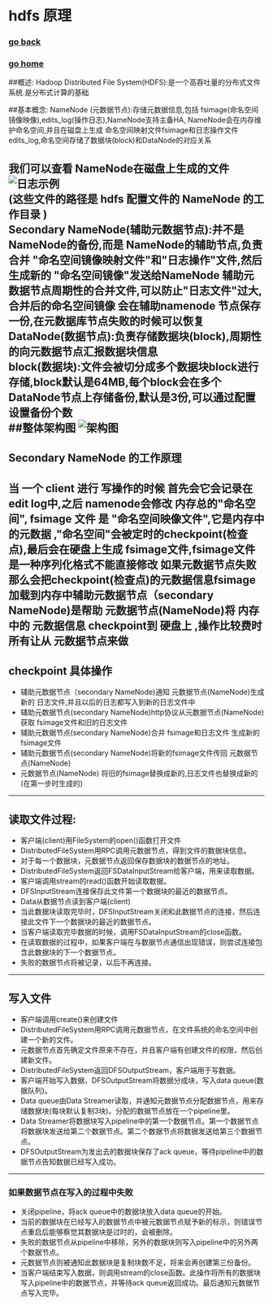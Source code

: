 # hdfs 原理
### [go back](/hdfs.md)      
### [go home](../README.md)     
##概述:
Hadoop Distributed File System(HDFS):是一个高吞吐量的分布式文件系统.是分布式计算的基础

##基本概念:
NameNode (元数据节点):存储元数据信息,包括 fsimage(命名空间镜像映像),edits_log(操作日志),NameNode支持主备HA,
NameNode会在内存维护命名空间,并且在磁盘上生成 命名空间映射文件fsimage和日志操作文件 edits_log,命名空间存储了数据块(block)和DataNode的对应关系
              
**我们可以查看 NameNode在磁盘上生成的文件**
![日志示例](/static/img/165511_JHWG_2969788.png)  
(这些文件的路径是  hdfs 配置文件的 NameNode 的工作目录 )  
**Secondary NameNode**(辅助元数据节点):并不是NameNode的备份,而是 NameNode的辅助节点,负责合并 "命名空间镜像映射文件"和"日志操作"文件,然后生成新的 "命名空间镜像"发送给NameNode 
辅助元数据节点周期性的合并文件,可以防止"日志文件"过大,合并后的命名空间镜像 会在辅助namenode 节点保存一份,在元数据库节点失败的时候可以恢复  
**DataNode(数据节点)**:负责存储数据块(block),周期性的向元数据节点汇报数据块信息  
**block(数据块)**:文件会被切分成多个数据块block进行存储,block默认是64MB,每个block会在多个DataNode节点上存储备份,默认是3份,可以通过配置设置备份个数  
##整体架构图
![架构图](/static/img/175900_voia_2969788.png)  
-----------------------------------------  
## Secondary NameNode 的工作原理  
  
当 一个 client 进行 写操作的时候 首先会它会记录在 edit log中,之后 namenode会修改 内存总的"命名空间", fsimage 文件 是 "命名空间映像文件",它是内存中的元数据 ,"命名空间"会被定时的checkpoint(检查点),最后会在硬盘上生成 fsimage文件,fsimage文件是一种序列化格式不能直接修改 
如果元数据节点失败那么会把checkpoint(检查点)的元数据信息fsimage 加载到内存中辅助元数据节点（secondary NameNode)是帮助 元数据节点(NameNode)将 内存中的 元数据信息 checkpoint到 硬盘上 ,操作比较费时 所有让从 元数据节点来做
-----------------------------------------        
## checkpoint 具体操作  
+ 辅助元数据节点（secondary NameNode)通知 元数据节点(NameNode)生成 新的 日志文件,并且以后的日志都写入到新的日志文件中
+ 辅助元数据节点(secondary NameNode)http协议从元数据节点(NameNode)获取 fsimage文件和旧的日志文件
+ 辅助元数据节点(secondary NameNode)合并 fsimage和日志文件 生成新的fsimage文件
+ 辅助元数据节点(secondary NameNode)将新的fsimage文件传回 元数据节点(NameNode)
+ 元数据节点(NameNode) 将旧的fsimage替换成新的,日志文件也替换成新的(在第一步时生成的)
-----------------------------------------   
## 读取文件过程:  
+ 客户端(client)用FileSystem的open()函数打开文件
+ DistributedFileSystem用RPC调用元数据节点，得到文件的数据块信息。
+ 对于每一个数据块，元数据节点返回保存数据块的数据节点的地址。
+ DistributedFileSystem返回FSDataInputStream给客户端，用来读取数据。
+ 客户端调用stream的read()函数开始读取数据。
+ DFSInputStream连接保存此文件第一个数据块的最近的数据节点。
+ Data从数据节点读到客户端(client)
+ 当此数据块读取完毕时，DFSInputStream关闭和此数据节点的连接，然后连接此文件下一个数据块的最近的数据节点。
+ 当客户端读取完毕数据的时候，调用FSDataInputStream的close函数。
+ 在读取数据的过程中，如果客户端在与数据节点通信出现错误，则尝试连接包含此数据块的下一个数据节点。
+ 失败的数据节点将被记录，以后不再连接。
-----------------------------------------  
## 写入文件  
  
+ 客户端调用create()来创建文件
+ DistributedFileSystem用RPC调用元数据节点，在文件系统的命名空间中创建一个新的文件。
+ 元数据节点首先确定文件原来不存在，并且客户端有创建文件的权限，然后创建新文件。
+ DistributedFileSystem返回DFSOutputStream，客户端用于写数据。
+ 客户端开始写入数据，DFSOutputStream将数据分成块，写入data queue(数据队列)。
+ Data queue由Data Streamer读取，并通知元数据节点分配数据节点，用来存储数据块(每块默认复制3块)。分配的数据节点放在一个pipeline里。
+ Data Streamer将数据块写入pipeline中的第一个数据节点。第一个数据节点将数据块发送给第二个数据节点。第二个数据节点将数据发送给第三个数据节点。
+ DFSOutputStream为发出去的数据块保存了ack queue，等待pipeline中的数据节点告知数据已经写入成功。
-----------------------------------------   
### 如果数据节点在写入的过程中失败  
  
+ 关闭pipeline，将ack queue中的数据块放入data queue的开始。
+ 当前的数据块在已经写入的数据节点中被元数据节点赋予新的标示，则错误节点重启后能够察觉其数据块是过时的，会被删除。
+ 失败的数据节点从pipeline中移除，另外的数据块则写入pipeline中的另外两个数据节点。  
+ 元数据节点则被通知此数据块是复制块数不足，将来会再创建第三份备份。  
+ 当客户端结束写入数据，则调用stream的close函数。此操作将所有的数据块写入pipeline中的数据节点，并等待ack queue返回成功。最后通知元数据节点写入完毕。